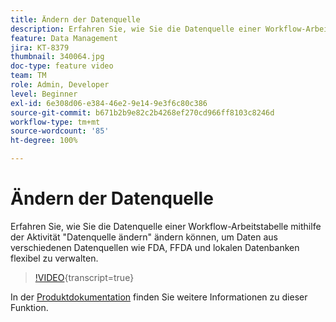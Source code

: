 ```yaml
---
title: Ändern der Datenquelle
description: Erfahren Sie, wie Sie die Datenquelle einer Workflow-Arbeitstabelle mithilfe der Aktivität "Datenquelle ändern" ändern können, um Daten aus verschiedenen Datenquellen wie FDA, FFDA und lokalen Datenbanken flexibel zu verwalten.
feature: Data Management
jira: KT-8379
thumbnail: 340064.jpg
doc-type: feature video
team: TM
role: Admin, Developer
level: Beginner
exl-id: 6e308d06-e384-46e2-9e14-9e3f6c80c386
source-git-commit: b671b2b9e82c2b4268ef270cd966ff8103c8246d
workflow-type: tm+mt
source-wordcount: '85'
ht-degree: 100%

---
```


# Ändern der Datenquelle

Erfahren Sie, wie Sie die Datenquelle einer Workflow-Arbeitstabelle mithilfe der Aktivität &quot;Datenquelle ändern&quot; ändern können, um Daten aus verschiedenen Datenquellen wie FDA, FFDA und lokalen Datenbanken flexibel zu verwalten.

>[!VIDEO](https://video.tv.adobe.com/v/340064?quality=12&learn=on){transcript=true}

In der [Produktdokumentation](https://experienceleague.adobe.com/docs/campaign/campaign-v8/config/workflows.html?lang=de#change-data-source-activity) finden Sie weitere Informationen zu dieser Funktion.
